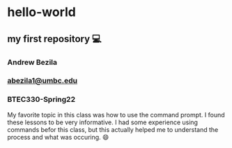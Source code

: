 # hello-world
## my first repository 💻
### Andrew Bezila
### abezila1@umbc.edu
### BTEC330-Spring22
My favorite topic in this class was how to use the command prompt. I found these lessons to be very informative. I had some experience using commands befor this class, but this actually helped me to understand the process and what was occuring. 😄
